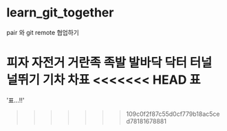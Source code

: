 # learn_git_together
pair 와 git remote 협업하기

피자
자전거
거란족
족발
발바닥
닥터
터널
널뛰기
기차
차표
<<<<<<< HEAD
표
=======
'표...!!'
>>>>>>> 109c0f2f87c55d0cf779b18ac5ced78181678881
